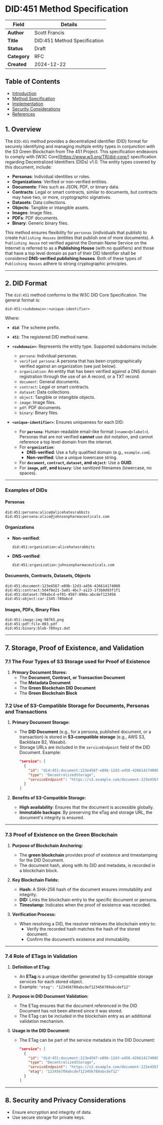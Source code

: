 
# **DID:451 Method Specification**

| **Field**       | **Details**                                  |
|------------------|---------------------------------------------|
| **Author**      | Scott Francis                                |
| **Title**      | DID:451 Method Specification                                |
| **Status**      | Draft                                       |
| **Category**    | RFC                                         |
| **Created**     | 2024-12-22                                  |

## Table of Contents  

- [Introduction](#introduction)  
- [Method Specification](#method-specification)  
- [Implementation](#implementation)  
- [Security Considerations](#security-considerations)  
- [References](#references)

  
## **1. Overview**

The `DID:451` method provides a decentralized identifier (DID) format for securely identifying and managing multiple entity types in conjunction with the S3 Green Blockchain from The 451 Project.  This specification endeavors to comply with [W3C Core][https://www.w3.org/TR/did-core/] specification regarding Decentralized Identifiers (DIDs) v1.0.  The entity types covered by this document, include:
- **Personas**: Individual identities or roles.
- **Organizations**: Verified or non-verified entities.
- **Documents**: Files such as JSON, PDF, or binary data.
- **Contracts**: Legal or smart contracts, similar to documents, but contracts may have two, or more, cryptographic signatives.
- **Datasets**: Data collections.
- **Objects**: Tangible or intangible assets.
- **Images**: Image files.
- **PDFs**: PDF documents.
- **Binary**: Generic binary files.

This method ensures flexibility for `personas` (individuals that publish) to create `Publishing Houses` (entities that publish one of more documents).  A `Publishing House` not verified against the Domain Name Service on the Internet is referred to as a **Publishing House** (with no qualifiers) and those that have a top level domain as part of their DID Identifier shall be considered **DNS-verified publishing houses**.  Both of these types of `Publishing Houses` adhere to strong cryptographic principles.

---

## **2. DID Format**

The `did:451` method conforms to the W3C DID Core Specification. The general format is:

```plaintext
did:451:<subdomain>:<unique-identifier>
```

Where:
- **`did`**: The scheme prefix.
- **`451`**: The registered DID method name.
- **`<subdomain>`**: Represents the entity type. Supported subdomains include:
    - `persona`: Individual personas.
    - `verified persona`: A persona that has been cryptographically verified against an organization (see just below).
    - `organization`: An entity that has been verified against a DNS domain registration through the use of an A record, or a TXT record.
    - `document`: General documents.
    - `contract`: Legal or smart contracts.
    - `dataset`: Data collections.
    - `object`: Tangible or intangible objects.
    - `image`: Image files.
    - `pdf`: PDF documents.
    - `binary`: Binary files.

- **`<unique-identifier>`**: Ensures uniqueness for each DID:
    - For **`persona`**: Human-readable email-like format (`<name>@<label>`).  Personas that are not verified **cannot** use dot notation, and cannot reference a top level domain from the internet.  
    - For **`organization`**: 
        - **DNS-verified**: Use a fully qualified domain (e.g., `example.com`).
        - **Non-verified**: Use a unique lowercase string.
    - For **`document`, `contract`, `dataset`, and `object`**: Use a **GUID**.
    - For **`image`, `pdf`, and `binary`**: Use sanitized filenames (lowercase, no spaces).

---

### **Examples of DIDs**

#### **Personas**
```plaintext
did:451:persona:alice@alicehatesrabbits
did:451:persona:alice@johnsonpharmaceuticals.com
```

#### **Organizations**
- **Non-verified**:
    ```plaintext
    did:451:organization:alicehatesrabbits
    ```
- **DNS-verified**:
    ```plaintext
    did:451:organization:johnsonpharmaceuticals.com
    ```

#### **Documents, Contracts, Datasets, Objects**
```plaintext
did:451:document:123e4567-e89b-12d3-a456-426614174000
did:451:contract:5d4f8e21-3a01-4bc7-a123-1f3b0d93f1f1
did:451:dataset:789abcd-ef01-4567-890a-abcdef123456
did:451:object:car-2345-789abcd
```

#### **Images, PDFs, Binary Files**
```plaintext
did:451:image:img-98765.png
did:451:pdf:file-003.pdf
did:451:binary:blob-789xyz.dat
```

---

## **7. Storage, Proof of Existence, and Validation**

### **7.1 The Four Types of S3 Storage used for Proof of Existence**
1. **Primary Document Stores:**
   - The **Document, Contract, or Transaction Document**
   - The **Metadata Document**
   - The **Green Blockchain DID Document**
   - The **Green Blockchain Block**
    
### **7.2 Use of S3-Compatible Storage for Documents, Personas and Transactions**
1. **Primary Document Storage:**
   - The **DID Document** (e.g., for a persona, published document, or a transaction) is stored in **S3-compatible storage** (e.g., AWS S3, Backblaze B2, Wasabi).
   - Storage URLs are included in the `serviceEndpoint` field of the DID Document. Example:
     ```json
     "service": [
       {
         "id": "did:451:document:123e4567-e89b-12d3-a456-426614174000#storage",
         "type": "DecentralizedStorage",
         "serviceEndpoint": "https://s3.example.com/document-123e4567-e89b-12d3-a456-426614174000"
       }
     ]
     ```

2. **Benefits of S3-Compatible Storage:**
   - **High availability**: Ensures that the document is accessible globally.
   - **Immutable backups**: By preserving the eTag and storage URL, the document's integrity is ensured.

---

### **7.3 Proof of Existence on the Green Blockchain**
1. **Purpose of Blockchain Anchoring:**
   - The **green blockchain** provides proof of existence and timestamping for the DID Document.
   - The document hash, along with its DID and metadata, is recorded in a blockchain block.

2. **Key Blockchain Fields:**
   - **Hash:** A SHA-256 hash of the document ensures immutability and integrity.
   - **DID:** Links the blockchain entry to the specific document or persona.
   - **Timestamp:** Indicates when the proof of existence was recorded.

3. **Verification Process:**
   - When resolving a DID, the resolver retrieves the blockchain entry to:
     - Verify the recorded hash matches the hash of the stored document.
     - Confirm the document’s existence and immutability.

---

### **7.4 Role of ETags in Validation**
1. **Definition of ETag:**
   - An **ETag** is a unique identifier generated by S3-compatible storage services for each stored object.
   - Example: `"etag": "123456789abcdef123456789abcdef12"`

2. **Purpose in DID Document Validation:**
   - The ETag ensures that the document referenced in the DID Document has not been altered since it was stored.
   - The ETag can be included in the blockchain entry as an additional validation mechanism.

3. **Usage in the DID Document:**
   - The ETag can be part of the service metadata in the DID Document:
     ```json
     "service": [
       {
         "id": "did:451:document:123e4567-e89b-12d3-a456-426614174000#storage",
         "type": "DecentralizedStorage",
         "serviceEndpoint": "https://s3.example.com/document-123e4567-e89b-12d3-a456-426614174000",
         "etag": "123456789abcdef123456789abcdef12"
       }
     ]
     ```

---

## **8. Security and Privacy Considerations**
- Ensure encryption and integrity of data.
- Use secure storage for private keys.
